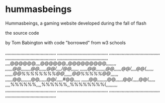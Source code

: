 # hummasbeings
Hummasbeings, a gaming website developed during the fall of flash

the source code

by Tom Babington with code "borrowed" from w3 schools

,,,,,,,,,,,,,,,,,,,,,,,,,,,,,,,,,,,,,,,,
,,,,,,,,,,,,,,,,,,,,,,,,,,,,,,,,,,,,,,,,
,,,,,,,,,,,,,,,,,,,,,,,,,,,,,,,,,,,,,,,,
,,,,,,,,,,,,,,,,,,,,,,,,,,,,,,,,,,,,,,,,
,,,,,,,,,,,,,,,,,,,,,,,,,,,,,,,,,,,,,,,,
,,,,@@@@@@,,,,@@@@@@,,@@@@@@@@@*,,,,,,,,
,,,,,,@@,,,,,,,,@@,,,,,,@@/,,,,/@@,,,,,,
,,,,,,@@,,,,,,,,@@,,,,,,@@/,,,,@@(,,,,,,
,,,,,,@@%%%%%%%%@@,,,,,,@@%%%%%@@*,,,,,,
,,,,,,@@,,,,,,,,@@,,,,,,@@/,,,,,#@@,,,,,
,,,,,,@@,,,,,,,,@@,,,,,,@@/,,,,,@@(,,,,,
,,,,%%%%%%,,,,%%%%%%,,%%%%%%%%(,,,,,,,,,
,,,,,,,,,,,,,,,,,,,,,,,,,,,,,,,,,,,,,,,,
,,,,,,,,,,,,,,,,,,,,,,,,,,,,,,,,,,,,,,,,
,,,,,,,,,,,,,,,,,,,,,,,,,,,,,,,,,,,,,,,,
,,,,,,,,,,,,,,,,,,,,,,,,,,,,,,,,,,,,,,,,    
